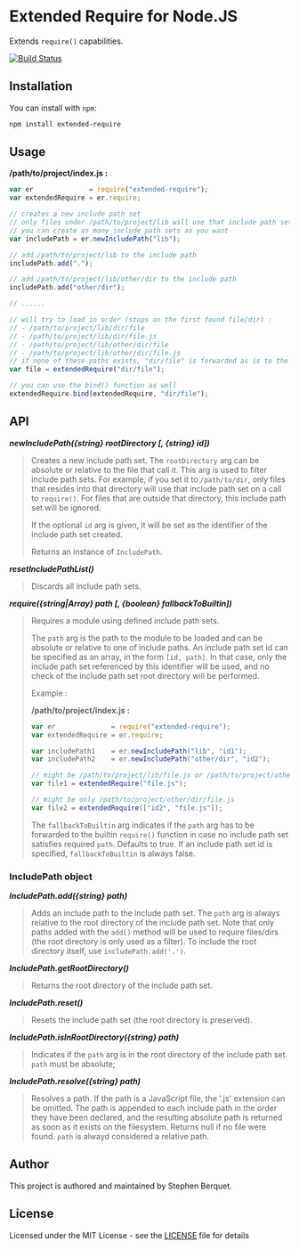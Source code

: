 # Extended Require for Node.JS

Extends `require()` capabilities.

[![Build Status](https://travis-ci.org/samleybrize/node-extended-require.svg?branch=master)](https://travis-ci.org/samleybrize/node-extended-require)

## Installation

You can install with `npm`:

```bash
npm install extended-require
```

## Usage

**/path/to/project/index.js :**

```javascript
var er              = require("extended-require");
var extendedRequire = er.require;

// creates a new include path set
// only files under /path/to/project/lib will use that include path set
// you can create as many include path sets as you want
var includePath = er.newIncludePath("lib");

// add /path/to/project/lib to the include path
includePath.add(".");

// add /path/to/project/lib/other/dir to the include path
includePath.add("other/dir");

// ......

// will try to load in order (stops on the first found file/dir) :
// - /path/to/project/lib/dir/file
// - /path/to/project/lib/dir/file.js
// - /path/to/project/lib/other/dir/file
// - /path/to/project/lib/other/dir/file.js
// if none of these paths exists, "dir/file" is forwarded as is to the builtin require() function
var file = extendedRequire("dir/file");

// you can use the bind() function as well
extendedRequire.bind(extendedRequire, "dir/file");
```

## API

***newIncludePath({string} rootDirectory [, {string} id])***

> Creates a new include path set. The `rootDirectory` arg can be absolute or relative to the file that call it. This arg is used to filter include path sets. For example, if you set it to `/path/to/dir`,
only files that resides into that directory will use that include path set on a call to `require()`. For files that are outside that directory, this include path set will be ignored.
>
> If the optional `id` arg is given, it will be set as the identifier of the include path set created.
>
> Returns an instance of `IncludePath`.

***resetIncludePathList()***

> Discards all include path sets.

***require({string|Array} path [, {boolean} fallbackToBuiltin])***

> Requires a module using defined include path sets.
>
> The `path` arg is the path to the module to be loaded and can be absolute or relative to one of include paths. An include path set id can be specified as an array, in the form `[id, path]`.
In that case, only the include path set referenced by this identifier will be used, and no check of the include path set root directory will be performed.
>
> Example :
>
> **/path/to/project/index.js :**
>
> ```javascript
> var er              = require("extended-require");
> var extendedRequire = er.require;
>
> var includePath1    = er.newIncludePath("lib", "id1");
> var includePath2    = er.newIncludePath("other/dir", "id2");
>
> // might be /path/to/project/lib/file.js or /path/to/project/other/dir/file.js
> var file1 = extendedRequire("file.js");
>
> // might be only /path/to/project/other/dir/file.js
> var file2 = extendedRequire(["id2", "file.js"]);
> ```
>
> The `fallbackToBuiltin` arg indicates if the `path` arg has to be forwarded to the builtin `require()` function in case no include path set satisfies required `path`. Defaults to true.
If an include path set id is specified, `fallbackToBuiltin` is always false.

### IncludePath object

***IncludePath.add({string} path)***

> Adds an include path to the include path set. The `path` arg is always relative to the root directory of the include path set. Note that only paths added with the `add()` method
will be used to require files/dirs (the root directory is only used as a filter). To include the root directory itself, use `includePath.add('.')`.

***IncludePath.getRootDirectory()***

> Returns the root directory of the include path set.

***IncludePath.reset()***

> Resets the include path set (the root directory is preserved).

***IncludePath.isInRootDirectory({string} path)***

> Indicates if the `path` arg is in the root directory of the include path set. `path` must be absolute;

***IncludePath.resolve({string} path)***

> Resolves a path. If the path is a JavaScript file, the '.js' extension can be omitted. The path is appended to each include path in the order they have been declared,
and the resulting absolute path is returned as soon as it exists on the filesystem. Returns null if no file were found. `path` is alwayd considered a relative path.

## Author

This project is authored and maintained by Stephen Berquet.

## License

Licensed under the MIT License - see the [LICENSE](LICENSE) file for details

